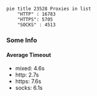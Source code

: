 
```mermaid
pie title 23528 Proxies in list
    "HTTP" : 16783
    "HTTPS": 5705
    "SOCKS" : 4513
```

### Some Info
#### Average Timeout

- mixed: 4.6s
- http: 2.7s
- https: 7.6s
- socks: 6.1s